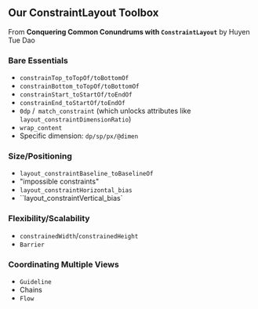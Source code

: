 ## Our ConstraintLayout Toolbox

From **Conquering Common Conundrums with `ConstraintLayout`** by Huyen Tue Dao

### Bare Essentials

- `constrainTop_toTopOf/toBottomOf`
- `constrainBottom_toTopOf/toBottomOf`
- `constrainStart_toStartOf/toEndOf`
- `constrainEnd_toStartOf/toEndOf`
- `0dp` /` match_constraint` (which unlocks attributes like `layout_constraintDimensionRatio`)
- `wrap_content`
- Specific dimension: `dp/sp/px/@dimen`

### Size/Positioning

- `layout_constraintBaseline_toBaselineOf`
-  "impossible constraints"
-  `layout_constraintHorizontal_bias`
- ``layout_constraintVertical_bias`

### Flexibility/Scalability

- `constrainedWidth`/`constrainedHeight`
- `Barrier`

### Coordinating Multiple Views

- `Guideline`
- Chains
- `Flow`

